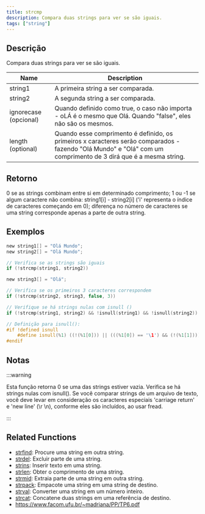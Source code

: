 ```yaml
---
title: strcmp
description: Compara duas strings para ver se são iguais.
tags: ["string"]
---
```


<LowercaseNote />

## Descrição

Compara duas strings para ver se são iguais.

| Name                  | Description                                                                                                                                                        |
| --------------------- | ------------------------------------------------------------------------------------------------------------------------------------------------------------------ |
| string1               | A primeira string a ser comparada.                                                                                                                                 |
| string2               | A segunda string a ser comparada.                                                                                                                                  |
| ignorecase (opcional) | Quando definido como true, o caso não importa - oLÁ é o mesmo que Olá. Quando "false", eles não são os mesmos.                                                     |
| length (optional)     | Quando esse comprimento é definido, os primeiros x caracteres serão comparados - fazendo "Olá Mundo" e "Olá" com um comprimento de 3 dirá que é a mesma string.    |

## Retorno

0 se as strings combinam entre si em determinado comprimento; 1 ou -1 se algum caractere não combina: string1[i] - string2[i] ('i' representa o índice de caracteres começando em 0); diferença no número de caracteres se uma string corresponde apenas a parte de outra string.

## Exemplos

```c
new string1[] = "Olá Mundo";
new string2[] = "Olá Mundo";

// Verifica se as strings são iguais
if (!strcmp(string1, string2))

new string3[] = "Olá";

// Verifica se os primeiros 3 caracteres correspondem
if (!strcmp(string2, string3, false, 3))

// Verifique se há strings nulas com isnull ()
if (!strcmp(string1, string2) && !isnull(string1) && !isnull(string2))

// Definição para isnull():
#if !defined isnull
    #define isnull(%1) ((!(%1[0])) || (((%1[0]) == '\1') && (!(%1[1]))))
#endif
```

## Notas

:::warning

Esta função retorna 0 se uma das strings estiver vazia. Verifica se há strings nulas com isnull(). Se você comparar strings de um arquivo de texto, você deve levar em consideração os caracteres especiais 'carriage return' e 'new line' (\r \n), conforme eles são incluídos, ao usar fread.

:::

## Related Functions

- [strfind](strfind): Procure uma string em outra string.
- [strdel](strdel): Excluir parte de uma string.
- [strins](../function/strins): Inserir texto em uma string.
- [strlen](../function/strlen): Obter o comprimento de uma string.
- [strmid](strmid): Extraia parte de uma string em outra string.
- [strpack](strpack): Empacote uma string em uma string de destino.
- [strval](strval): Converter uma string em um número inteiro.
- [strcat](strcat): Concatene duas strings em uma referência de destino.
- https://www.facom.ufu.br/~madriana/PP/TP6.pdf
